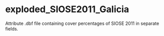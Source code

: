 # exploded_SIOSE2011_Galicia
Attribute .dbf file containing cover percentages of SIOSE 2011 in separate fields.
